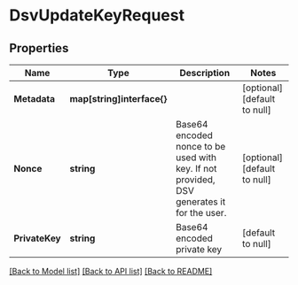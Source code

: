 # DsvUpdateKeyRequest

## Properties
Name | Type | Description | Notes
------------ | ------------- | ------------- | -------------
**Metadata** | **map[string]interface{}** |  | [optional] [default to null]
**Nonce** | **string** | Base64 encoded nonce to be used with key. If not provided, DSV generates it for the user. | [optional] [default to null]
**PrivateKey** | **string** | Base64 encoded private key | [default to null]

[[Back to Model list]](../README.md#documentation-for-models) [[Back to API list]](../README.md#documentation-for-api-endpoints) [[Back to README]](../README.md)


